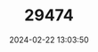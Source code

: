 ---
title: "29474"
category: "Tupinambis quadrilineatus"
draft: false
date: 2024-02-22 13:03:50
languages:
  Portuguese: ["Teiú-Amarelo", "Teiú-de-Quatro-Linhas", "Teju", "Teiú"]
---